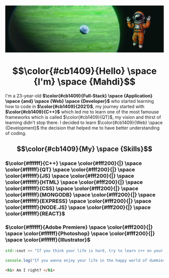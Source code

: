 ![Me](planet.png)
# $$\color{#cb1409}{Hello} \space {I'm} \space {Mahdi}$$

I'm a 23-year-old **$\color{#cb1409}{Full-Stack} \space {Application} \space {and} \space {Web} \space {Developer}$** who started learning how to code in **$\color{#cb1409}{2021}$**, my journey started with **$\color{#cb1409}{C++}$** which led me to learn one of the most famouse frameworks which is called $\color{#cb1409}{QT}$, my vision and thirst of learning didn't stop there.
I decided to learn $\color{#cb1409}{Web} \space {Development}$ the decision that helped me to have better understanding of coding.

## $$\color{#cb1409}{My} \space {Skills}$$

### $\color{#ffffff}{C++} \space \color{#fff200}{|} \space \color{#ffffff}{QT} \space \color{#fff200}{|} \space \color{#ffffff}{JS} \space \color{#fff200}{|} \space \color{#ffffff}{HTML} \space \color{#fff200}{|} \space \color{#ffffff}{CSS} \space \color{#fff200}{|} \space \color{#ffffff}{MONGODB} \space \color{#fff200}{|} \space \color{#ffffff}{EXPRESS} \space \color{#fff200}{|} \space \color{#ffffff}{NODE.JS} \space \color{#fff200}{|} \space \color{#ffffff}{REACT}$
### $\color{#ffffff}{Adobe Premiere} \space \color{#fff200}{|} \space \color{#ffffff}{Photoshop} \space \color{#fff200}{|} \space \color{#ffffff}{Illustrator}$

```cpp
std::cout << "If you think your life is hard, try to learn c++ on your own" << std::endl;
```
```js
console.log("If you wanna enjoy your life in the happy world of dummies, learn a high-end programming language");
```
```html
<h1> Am I right? </h1>
```
<!--
**SergeantMahdi/SergeantMahdi** is a ✨ _special_ ✨ repository because its `README.md` (this file) appears on your GitHub profile.

Here are some ideas to get you started:

- 🔭 I’m currently working on ...
- 🌱 I’m currently learning ...
- 👯 I’m looking to collaborate on ...
- 🤔 I’m looking for help with ...
- 💬 Ask me about ...
- 📫 How to reach me: ...
- 😄 Pronouns: ...
- ⚡ Fun fact: ...
-->
